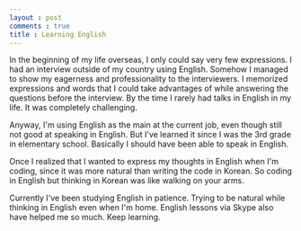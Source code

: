 ```yaml
---
layout : post
comments : true
title : Learning English
---
```


In the beginning of my life overseas, I only could say very few expressions. I had an interview outside of my country using English. Somehow I managed to show my eagerness and professionality to the interviewers. I memorized expressions and words that I could take advantages of while answering the questions before the interview. By the time I rarely had talks in English in my life. It was completely challenging.

<!--break-->

Anyway, I'm using English as the main at the current job, even though still not good at speaking in English. But I've learned it since I was the 3rd grade in elementary school. Basically I should have been able to speak in English.

Once I realized that I wanted to express my thoughts in English when I'm coding, since it was more natural than writing the code in Korean. So coding in English but thinking in Korean was like walking on your arms.

Currently I've been studying English in patience. Trying to be natural while thinking in English even when I'm home. English lessons via Skype also have helped me so much. Keep learning.